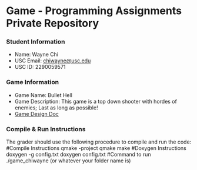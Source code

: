 # Game - Programming Assignments Private Repository
### Student Information
  + Name: Wayne Chi
  + USC Email: chiwayne@usc.edu
  + USC ID: 2290059571

### Game Information
  + Game Name: Bullet Hell
  + Game Description: This game is a top down shooter with hordes of enemies; Last as long as possible!
  + [Game Design Doc](GameDesignDoc.md)


### Compile & Run Instructions
The grader should use the following procedure to compile and run the code:
#Compile Instructions
qmake -project
qmake
make
#Doxygen Instructions
doxygen -g config.txt
doxygen config.txt
#Command to run
./game_chiwayne (or whatever your folder name is)

